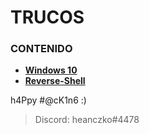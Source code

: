 # TRUCOS

> 

### CONTENIDO
* **[Windows 10](https://github.com/heanczko311299/githack/blob/main/Trucos/Win10/README.md)**
* **[Reverse-Shell](https://github.com/heanczko311299/githack/edit/main/Trucos/ReverseShell/README.md)**

h4Ppy #@cK1n6 :)
> Discord: heanczko#4478
